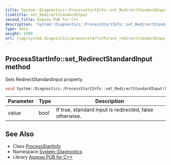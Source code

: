 ```yaml
---
title: System::Diagnostics::ProcessStartInfo::set_RedirectStandardInput method
linktitle: set_RedirectStandardInput
second_title: Aspose.PUB for C++
description: 'System::Diagnostics::ProcessStartInfo::set_RedirectStandardInput method. Sets RedirectStandardInput property in C++.'
type: docs
weight: 1600
url: /cpp/system.diagnostics/processstartinfo/set_redirectstandardinput/
---
```

## ProcessStartInfo::set_RedirectStandardInput method


Sets RedirectStandardInput property.

```cpp
void System::Diagnostics::ProcessStartInfo::set_RedirectStandardInput(bool value)
```


| Parameter | Type | Description |
| --- | --- | --- |
| value | bool | If true, standard input is redirected, false otherwise. |

## See Also

* Class [ProcessStartInfo](../)
* Namespace [System::Diagnostics](../../)
* Library [Aspose.PUB for C++](../../../)
